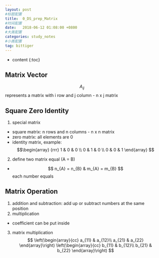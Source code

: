 ```yaml
---
layout: post
#标题配置
title:  0_DS_prep_Matrix
#时间配置
date:   2018-06-12 01:08:00 +0800
#大类配置
categories: study_notes
#小类配置
tag: bittiger
---
```


* content
{:toc}


## Matrix Vector

$$A_{ij}$$ represents a matrix with i row and j column - n x j matrix

## Square Zero Identity

1. special matrix
  * square matrix: n rows and n columns - n x n matrix
  * zero matrix: all elements are 0
  * identity matrix, example:
$$\begin{array}
{rrr}
1 & 0 & 0 \\
0 & 1 & 0 \\
0 & 0 & 1
\end{array}  
$$  

2. define two matrix equal (A = B)  
  * $$ n_{A} = n_{B} & m_{A} = m_{B} $$ each number equals  

## Matrix Operation   

1. addition and subtraction: add up or subtract numbers at the same position  
2. multiplication  
  * coefficient can be put inside    
3. matrix multiplication  
$$
\left(\begin{array}{cc}
a_{11} & a_{12}\\
a_{21} & a_{22}
\end{array}\right)
\left(\begin{array}{cc}
b_{11} & b_{12}\\
b_{21} & b_{22}
\end{array}\right)  
$$  
